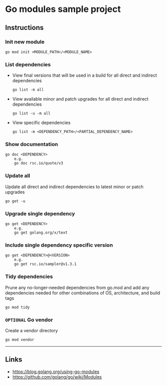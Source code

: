 
# Go modules sample project

## Instructions

### Init new module
```
go mod init <MODULE_PATH>/<MODULE_NAME>
```

### List dependencies
* View final versions that will be used in a build for all direct and indirect dependencies
	```
	go list -m all
	```
* View available minor and patch upgrades for all direct and indirect dependencies
	```
	go list -u -m all
	```
* View specific dependencies
	```
	go list -m <DEPENDENCY_PATH>/<PARTIAL_DEPENDENCY_NAME>
	```

### Show documentation
```
go doc <DEPENDENCY>
	e.g.
	go doc rsc.io/quote/v3
```

### Update all 
Update all direct and indirect dependencies to latest minor or patch upgrades
```
go get -u
```

### Upgrade single dependency
```
go get <DEPENDENCY>
	e.g.
	go get golang.org/x/text
```

### Include single dependency specific version
```
go get <DEPENDENCY>@<VERSION>
	e.g.
	go get rsc.io/sampler@v1.3.1
```

### Tidy dependencies
Prune any no-longer-needed dependencies from go.mod and add any dependencies needed for other combinations of OS, architecture, and build tags
```
go mod tidy
```

### `OPTIONAL` Go vendor
Create a vendor directory
```
go mod vendor
```

---

## Links
* https://blog.golang.org/using-go-modules
* https://github.com/golang/go/wiki/Modules
